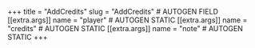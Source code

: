 +++
title = "AddCredits"
slug = "AddCredits" # AUTOGEN FIELD
[[extra.args]]
name = "player" # AUTOGEN STATIC
[[extra.args]]
name = "credits" # AUTOGEN STATIC
[[extra.args]]
name = "note" # AUTOGEN STATIC
+++